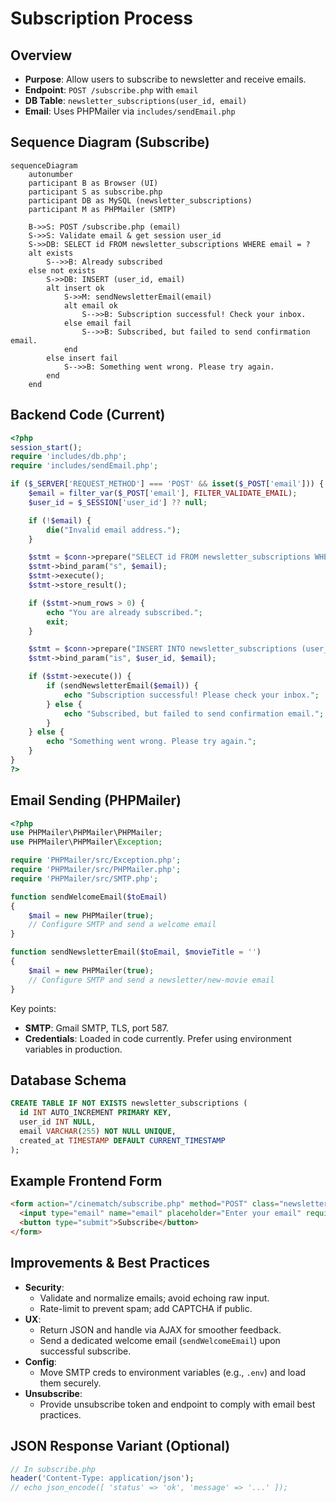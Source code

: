 # Subscription Process

## Overview
- **Purpose**: Allow users to subscribe to newsletter and receive emails.
- **Endpoint**: `POST /subscribe.php` with `email`
- **DB Table**: `newsletter_subscriptions(user_id, email)`
- **Email**: Uses PHPMailer via `includes/sendEmail.php`

## Sequence Diagram (Subscribe)
```mermaid
sequenceDiagram
    autonumber
    participant B as Browser (UI)
    participant S as subscribe.php
    participant DB as MySQL (newsletter_subscriptions)
    participant M as PHPMailer (SMTP)

    B->>S: POST /subscribe.php (email)
    S->>S: Validate email & get session user_id
    S->>DB: SELECT id FROM newsletter_subscriptions WHERE email = ?
    alt exists
        S-->>B: Already subscribed
    else not exists
        S->>DB: INSERT (user_id, email)
        alt insert ok
            S->>M: sendNewsletterEmail(email)
            alt email ok
                S-->>B: Subscription successful! Check your inbox.
            else email fail
                S-->>B: Subscribed, but failed to send confirmation email.
            end
        else insert fail
            S-->>B: Something went wrong. Please try again.
        end
    end
```

## Backend Code (Current)
```php
<?php
session_start();
require 'includes/db.php';
require 'includes/sendEmail.php';

if ($_SERVER['REQUEST_METHOD'] === 'POST' && isset($_POST['email'])) {
    $email = filter_var($_POST['email'], FILTER_VALIDATE_EMAIL);
    $user_id = $_SESSION['user_id'] ?? null;

    if (!$email) {
        die("Invalid email address.");
    }

    $stmt = $conn->prepare("SELECT id FROM newsletter_subscriptions WHERE email = ?");
    $stmt->bind_param("s", $email);
    $stmt->execute();
    $stmt->store_result();

    if ($stmt->num_rows > 0) {
        echo "You are already subscribed.";
        exit;
    }

    $stmt = $conn->prepare("INSERT INTO newsletter_subscriptions (user_id, email) VALUES (?, ?)");
    $stmt->bind_param("is", $user_id, $email);

    if ($stmt->execute()) {
        if (sendNewsletterEmail($email)) {
            echo "Subscription successful! Please check your inbox.";
        } else {
            echo "Subscribed, but failed to send confirmation email.";
        }
    } else {
        echo "Something went wrong. Please try again.";
    }
}
?>
```

## Email Sending (PHPMailer)
```php
<?php
use PHPMailer\PHPMailer\PHPMailer;
use PHPMailer\PHPMailer\Exception;

require 'PHPMailer/src/Exception.php';
require 'PHPMailer/src/PHPMailer.php';
require 'PHPMailer/src/SMTP.php';

function sendWelcomeEmail($toEmail)
{
    $mail = new PHPMailer(true);
    // Configure SMTP and send a welcome email
}

function sendNewsletterEmail($toEmail, $movieTitle = '')
{
    $mail = new PHPMailer(true);
    // Configure SMTP and send a newsletter/new-movie email
}
```

Key points:
- **SMTP**: Gmail SMTP, TLS, port 587.
- **Credentials**: Loaded in code currently. Prefer using environment variables in production.

## Database Schema
```sql
CREATE TABLE IF NOT EXISTS newsletter_subscriptions (
  id INT AUTO_INCREMENT PRIMARY KEY,
  user_id INT NULL,
  email VARCHAR(255) NOT NULL UNIQUE,
  created_at TIMESTAMP DEFAULT CURRENT_TIMESTAMP
);
```

## Example Frontend Form
```html
<form action="/cinematch/subscribe.php" method="POST" class="newsletter">
  <input type="email" name="email" placeholder="Enter your email" required />
  <button type="submit">Subscribe</button>
</form>
```

## Improvements & Best Practices
- **Security**:
  - Validate and normalize emails; avoid echoing raw input.
  - Rate-limit to prevent spam; add CAPTCHA if public.
- **UX**:
  - Return JSON and handle via AJAX for smoother feedback.
  - Send a dedicated welcome email (`sendWelcomeEmail`) upon successful subscribe.
- **Config**:
  - Move SMTP creds to environment variables (e.g., `.env`) and load them securely.
- **Unsubscribe**:
  - Provide unsubscribe token and endpoint to comply with email best practices.

## JSON Response Variant (Optional)
```php
// In subscribe.php
header('Content-Type: application/json');
// echo json_encode([ 'status' => 'ok', 'message' => '...' ]);
```